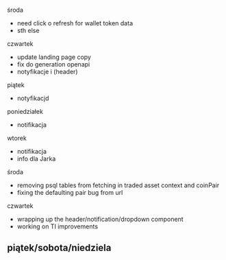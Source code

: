 środa
- need click o refresh for wallet token data
- sth else

czwartek
- update landing page copy 
- fix do generation openapi
- notyfikacje i (header)

piątek 
- notyfikacjd

poniedziałek
- notifikacja

wtorek
- notifikacja
- info dla Jarka

środa 
- removing psql tables from fetching in traded asset context and  coinPair
- fixing the defaulting pair bug from url

czwartek
- wrapping up the header/notification/dropdown component
- working on TI improvements

piątek/sobota/niedziela
- 